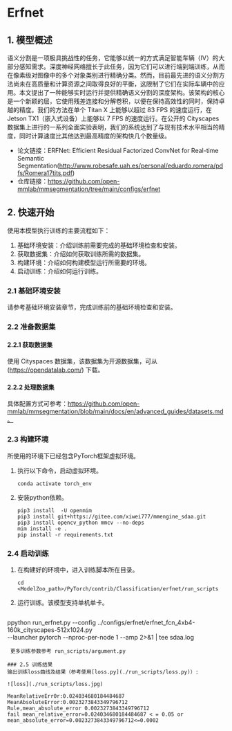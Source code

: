 
# Erfnet
## 1. 模型概述
语义分割是一项极具挑战性的任务，它能够以统一的方式满足智能车辆（IV）的大部分感知需求。深度神经网络擅长于此任务，因为它们可以进行端到端训练，从而在像素级对图像中的多个对象类别进行精确分类。然而，目前最先进的语义分割方法尚未在高质量和计算资源之间取得良好的平衡，这限制了它们在实际车辆中的应用。本文提出了一种能够实时运行并提供精确语义分割的深度架构。该架构的核心是一个新颖的层，它使用残差连接和分解卷积，以便在保持高效性的同时，保持卓越的精度。我们的方法在单个 Titan X 上能够以超过 83 FPS 的速度运行，在 Jetson TX1（嵌入式设备）上能够以 7 FPS 的速度运行。在公开的 Cityscapes 数据集上进行的一系列全面实验表明，我们的系统达到了与现有技术水平相当的精度，同时计算速度比其他达到最高精度的架构快几个数量级。

- 论文链接：ERFNet: Efficient Residual Factorized ConvNet for Real-time Semantic Segmentation(http://www.robesafe.uah.es/personal/eduardo.romera/pdfs/Romera17tits.pdf)
- 仓库链接：https://github.com/open-mmlab/mmsegmentation/tree/main/configs/erfnet

## 2. 快速开始
使用本模型执行训练的主要流程如下：
1. 基础环境安装：介绍训练前需要完成的基础环境检查和安装。
2. 获取数据集：介绍如何获取训练所需的数据集。
3. 构建环境：介绍如何构建模型运行所需要的环境。
4. 启动训练：介绍如何运行训练。

### 2.1 基础环境安装

请参考基础环境安装章节，完成训练前的基础环境检查和安装。

### 2.2 准备数据集
#### 2.2.1 获取数据集
 使用 Cityspaces 数据集，该数据集为开源数据集，可从 (https://opendatalab.com/) 下载。

#### 2.2.2 处理数据集
具体配置方式可参考：https://github.com/open-mmlab/mmsegmentation/blob/main/docs/en/advanced_guides/datasets.md。


### 2.3 构建环境

所使用的环境下已经包含PyTorch框架虚拟环境。
1. 执行以下命令，启动虚拟环境。
    ```
    conda activate torch_env
    ```
2. 安装python依赖。
    ```
    pip3 install  -U openmim 
    pip3 install git+https://gitee.com/xiwei777/mmengine_sdaa.git 
    pip3 install opencv_python mmcv --no-deps
    mim install -e .
    pip install -r requirements.txt

    ```

### 2.4 启动训练

1. 在构建好的环境中，进入训练脚本所在目录。
    ```
    cd <ModelZoo_path>/PyTorch/contrib/Classification/erfnet/run_scripts
    ```

2. 运行训练。该模型支持单机单卡。
    ```
ppython run_erfnet.py --config ../configs/erfnet/erfnet_fcn_4xb4-160k_cityscapes-512x1024.py \
       --launcher pytorch --nproc-per-node 1 --amp 2>&1 | tee sdaa.log
   ```
    更多训练参数参考 run_scripts/argument.py

### 2.5 训练结果
输出训练loss曲线及结果（参考使用[loss.py](./run_scripts/loss.py)）: 

![loss](./run_scripts/loss.jpg)

MeanRelativeErr0r:0.024034680184484687
MeanAbsoluteError:0.0023273843349796712
Rule,mean_absolute_error 0.0023273843349796712
fail mean_relative_error=0.024034680184484687 < = 0.05 or mean_absolute_error=0.0023273843349796712<=0.0002


